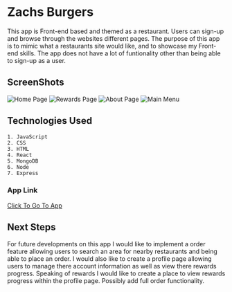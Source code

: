 # Zachs Burgers

This app is Front-end based and themed as a restaurant. Users can sign-up and browse through the websites different pages. The purpose of this app is to mimic what a restaurants site would like, and to showcase my Front-end skills. The app does not have a lot of funtionality other than being able to sign-up as a user.  

## ScreenShots 
![Home Page](https://imgur.com/r00juxL.png)
![Rewards Page](https://imgur.com/lPf2Iax.png)
![About Page](https://imgur.com/9sCM9Up.png)
![Main Menu](https://imgur.com/Z0S2dye.png)

## Technologies Used
    1. JavaScript
    2. CSS
    3. HTML
    4. React
    5. MongoDB
    6. Node
    7. Express

### App Link
[Click To Go To App](https://zachsburgers.herokuapp.com/)

## Next Steps

For future developments on this app I would like to implement a order feature allowing users to search an area for nearby restaurants and being able to place an order. I would also like to create a profile page allowing users to manage there account information as well as view there rewards progress. Speaking of rewards I would like to create a place to view rewards progress within the profile page. Possibly add full order functionality.





